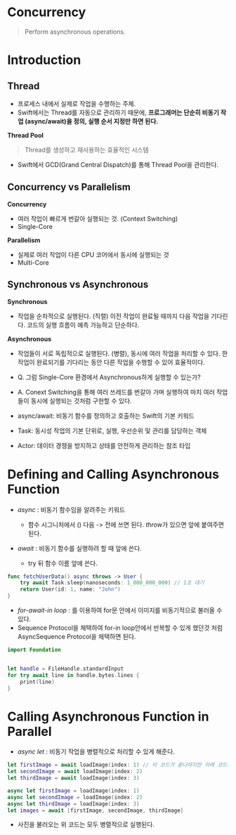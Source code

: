 # Concurrency
> Perform asynchronous operations.

# Introduction

## Thread
- 프로세스 내에서 실제로 작업을 수행하는 주체.
- Swift에서는 Thread를 자동으로 관리하기 때문에, **프로그래머는 단순히 비동기 작업 (async/await)을 정의, 실행 순서 지정만 하면 된다.**

**Thread Pool**
> Thread를 생성하고 재사용하는 효율적인 시스템
- Swift에서 GCD(Grand Central Dispatch)를 통해 Thread Pool을 관리한다.

## Concurrency vs Parallelism

**Concurrency**
- 여러 작업이 빠르게 번갈아 실행되는 것. (Context Switching)
- Single-Core

**Parallelism**
- 실제로 여러 작업이 다른 CPU 코어에서 동시에 실행되는 것
- Multi-Core

## Synchronous vs Asynchronous

**Synchronous**
- 작업을 순차적으로 실행된다. (직렬) 이전 작업이 완료될 때까지 다음 작업을 기다린다. 코드의 실행 흐름이 예측 가능하고 단순하다.

**Asynchronous**
- 작업들이 서로 독립적으로 실행된다. (병렬), 동시에 여러 작업을 처리할 수 있다. 한 작업이 완료되기를 기다리는 동안 다른 작업을 수행할 수 있어 효율적이다.

- Q. 그럼 Single-Core 환경에서 Asynchronous하게 실행할 수 있는가?
- A. Conext Switching을 통해 여러 쓰레드를 번갈아 가며 실행하여 마치 여러 작업들이 동시에 실행되는 것처럼 구현할 수 있다.

- async/await: 비동기 함수를 정의하고 호출하는 Swift의 기본 키워드
- Task: 동시성 작업의 기본 단위로, 실행, 우선순위 및 관리를 담당하는 객체
- Actor: 데이터 경쟁을 방지하고 상태를 안전하게 관리하는 참조 타입

# Defining and Calling Asynchronous Function

- *async* : 비동기 함수임을 알려주는 키워드
    - 함수 시그니처에서 () 다음 -> 전에 쓰면 된다. *throw*가 있으면 앞에 붙여주면 된다.
    
- *await* : 비동기 함수를 실행하려 할 때 앞에 쓴다.
    - try 뒤 함수 이름 앞에 쓴다.

```swift
func fetchUserData() async throws -> User {
    try await Task.sleep(nanoseconds: 1_000_000_000) // 1초 대기
    return User(id: 1, name: "John")
}
```

- *for-await-in loop* : 를 이용하여 for문 안에서 이미지를 비동기적으로 불러올 수 있다.
- Sequence Protocol을 체택하여 for-in loop안에서 반복할 수 있게 했던것 처럼 AsyncSequence Protocol을 체택하면 된다.

```swift
import Foundation


let handle = FileHandle.standardInput
for try await line in handle.bytes.lines {
    print(line)
}
```


# Calling Asynchronous Function in Parallel

- *async let* : 비동기 작업을 병렬적으로 처리할 수 있게 해준다.

```swift
let firstImage = await loadImage(index: 1) // 이 코드가 끝나야지만 아래 코드가 실행된다.
let secondImage = await loadImage(index: 2)
let thirdImage = await loadImage(index: 3)
```

```swift
async let firstImage = loadImage(index: 1)
async let secondImage = loadImage(index: 2)
async let thirdImage = loadImage(index: 3)
let images = await [firstImage, secondImage, thirdImage]
```
- 사진을 불러오는 위 코드는 모두 병렬적으로 실행된다.
